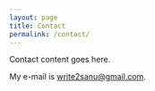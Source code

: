 ```yaml
---
layout: page
title: Contact
permalink: /contact/
---
```


Contact content goes here.

My e-mail is [write2sanu@gmail.com](mailto:write2sanu@gmail.com).
